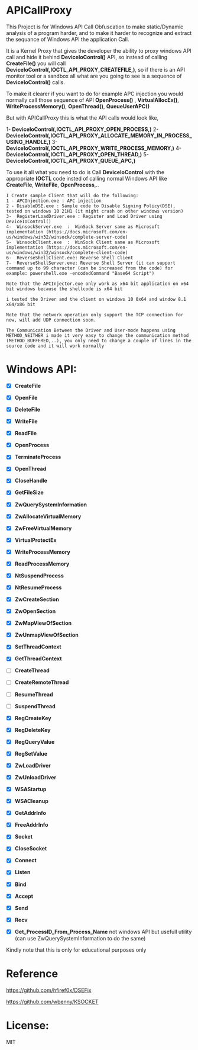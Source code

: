 # APICallProxy

This Project is for Windows API Call Obfuscation to make static/Dynamic analysis of a program harder, and to make it harder to recognize and extract the sequance of Windows API the application Call.

It is a Kernel Proxy that gives the developer the ability to proxy windows API call and hide it behind **DeviceIoControl()** API, so instead of calling **CreateFile()** you will call **DeviceIoControl(,IOCTL_API_PROXY_CREATEFILE,)**, so if there is an API monitor tool or a sandbox all what are you going to see is a sequence of **DeviceIoControl()** calls.

To make it clearer if you want to do for example APC injection you would normally call those sequence of API
 **OpenProcess()** , **VirtualAllocEx()**, **WriteProcessMemory()**, **OpenThread()**, **QueueUserAPC()**

But with APICallProxy this is what the API calls would look like,

1- **DeviceIoControl(,IOCTL_API_PROXY_OPEN_PROCESS,)**
2- **DeviceIoControl(,IOCTL_API_PROXY_ALLOCATE_MEMORY_IN_PROCESS_USING_HANDLE,)**
3- **DeviceIoControl(,IOCTL_API_PROXY_WRITE_PROCESS_MEMORY,)**
4- **DeviceIoControl(,IOCTL_API_PROXY_OPEN_THREAD,)**
5- **DeviceIoControl(,IOCTL_API_PROXY_QUEUE_APC,)**


To use it all what you need to do is Call **DeviceIoControl** with the appropriate **IOCTL** code insted of calling normal Windows API like **CreateFile**, **WriteFile**, **OpenProcess**,..


```
I Create sample Client that will do the following:
1 - APCInjection.exe : APC injection 
2 - DisableDSE.exe : Sample code to Disable Signing Policy(DSE), tested on windows 10 21H1 (it might crash on other windows version)
3-  RegisterLoadDriver.exe : Register and Load Driver using DeviceIoControl()
4-  WinsockServer.exe  :  WinSock Server same as Microsoft implementation (https://docs.microsoft.com/en-us/windows/win32/winsock/complete-server-code)
5-  WinsockClient.exe  :  WinSock Client same as Microsoft implementation (https://docs.microsoft.com/en-us/windows/win32/winsock/complete-client-code)
6-  ReverseShellClient.exe: Reverse Shell Client
7-  ReverseShellServer.exe: Reverse Shell Server (it can support command up to 99 character (can be increased from the code) for example: powershell.exe -encodedCommand "Base64 Script")

Note that the APCInjector.exe only work as x64 bit application on x64 bit windows because the shellcode is x64 bit

i tested the Driver and the client on windows 10 0x64 and window 8.1 x64/x86 bit

Note that the network operation only support the TCP connection for now, will add UDP connection soon.

The Communication Between the Driver and User-mode happens using METHOD_NEITHER i made it very easy to change the communication method (METHOD_BUFFERED,..), you only need to change a couple of lines in the source code and it will work normally
```


 
# Windows API:

- [x] **CreateFile**
- [x] **OpenFile**
- [x] **DeleteFile**
- [x] **WriteFile**
- [x] **ReadFile**
- [x] **OpenProcess**
- [x] **TerminateProcess**
- [x] **OpenThread**
- [x] **CloseHandle**
- [x] **GetFileSize**
- [x] **ZwQuerySystemInformation**
- [x] **ZwAllocateVirtualMemory**
- [x] **ZwFreeVirtualMemory**
- [x] **VirtualProtectEx**
- [x] **WriteProcessMemory**
- [x] **ReadProcessMemory**
- [x] **NtSuspendProcess**
- [x] **NtResumeProcess**
- [x] **ZwCreateSection**
- [x] **ZwOpenSection**
- [x] **ZwMapViewOfSection**
- [x] **ZwUnmapViewOfSection**
- [x] **SetThreadContext**
- [x] **GetThreadContext**
- [ ] **CreateThread**
- [ ] **CreateRemoteThread**
- [ ] **ResumeThread**
- [ ] **SuspendThread**
- [x] **RegCreateKey**
- [x] **RegDeleteKey**
- [x] **RegQueryValue**
- [x] **RegSetValue**
- [x] **ZwLoadDriver**
- [x] **ZwUnloadDriver**
- [x] **WSAStartup**
- [x] **WSACleanup**
- [x] **GetAddrInfo**
- [x] **FreeAddrInfo**
- [x] **Socket**
- [x] **CloseSocket**
- [x] **Connect**
- [x] **Listen**
- [x] **Bind**
- [x] **Accept**
- [x] **Send**
- [x] **Recv**

- [x] **Get_ProcessID_From_Process_Name**         not windows API but usefull utility (can use ZwQuerySystemInformation to do the same)


Kindly note that this is only for educational purposes only

# Reference

https://github.com/hfiref0x/DSEFix 

https://github.com/wbenny/KSOCKET

# License:
MIT
